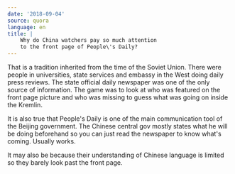 ```yaml
---
date: '2018-09-04'
source: quora
language: en
title: |
    Why do China watchers pay so much attention
    to the front page of People\'s Daily?
---
```


That is a tradition inherited from the time of the Soviet Union. There
were people in universities, state services and embassy in the West
doing daily press reviews. The state official daily newspaper was one of
the only source of information. The game was to look at who was featured
on the front page picture and who was missing to guess what was going on
inside the Kremlin.

It is also true that People\'s Daily is one of the main communication
tool of the Beijing government. The Chinese central gov mostly states
what he will be doing beforehand so you can just read the newspaper to
know what\'s coming. Usually works.

It may also be because their understanding of Chinese language is
limited so they barely look past the front page.
